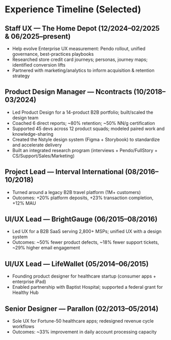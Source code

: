 # Experience Timeline (Selected)

## Staff UX — The Home Depot (12/2024–02/2025 & 06/2025–present)
- Help evolve Enterprise UX measurement: Pendo rollout, unified governance, best-practices playbooks
- Researched store credit card journeys; personas, journey maps; identified conversion lifts
- Partnered with marketing/analytics to inform acquisition & retention strategy

## Product Design Manager — Ncontracts (10/2018–03/2024)
- Led Product Design for a 14-product B2B portfolio; built/scaled the design team
- Coached 6 direct reports; ~80% retention; ~50% NN/g certification
- Supported 45 devs across 12 product squads; modeled paired work and knowledge-sharing
- Created the Nstyle design system (Figma + Storybook) to standardize and accelerate delivery
- Built an integrated research program (interviews + Pendo/FullStory + CS/Support/Sales/Marketing)

## Project Lead — Interval International (08/2016–10/2018)
- Turned around a legacy B2B travel platform (1M+ customers)
- Outcomes: +20% platform deposits, +23% transaction completion, +12% MAU

## UI/UX Lead — BrightGauge (06/2015–08/2016)
- Led UX for a B2B SaaS serving 2,800+ MSPs; unified UX with a design system
- Outcomes: ~50% fewer product defects, ~18% fewer support tickets, ~29% higher email engagement

## UI/UX Lead — LifeWallet (05/2014–06/2015)
- Founding product designer for healthcare startup (consumer apps + enterprise iPad)
- Enabled partnership with Baptist Hospital; supported a federal grant for Healthy Hub

## Senior Designer — Parallon (02/2013–05/2014)
- Sole UX for Fortune-50 healthcare apps; redesigned revenue cycle workflows
- Outcomes: ~33% improvement in daily account processing capacity
